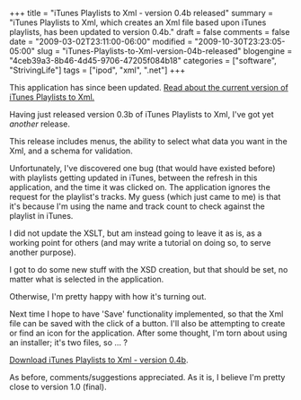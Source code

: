 +++
title = "iTunes Playlists to Xml - version 0.4b released"
summary = "iTunes Playlists to Xml, which creates an Xml file based upon iTunes playlists, has been updated to version 0.4b."
draft = false
comments = false
date = "2009-03-02T23:11:00-06:00"
modified = "2009-10-30T23:23:05-05:00"
slug = "iTunes-Playlists-to-Xml-version-04b-released"
blogengine = "4ceb39a3-8b46-4d45-9706-47205f084b18"
categories = ["software", "StrivingLife"]
tags = ["ipod", "xml", ".net"]
+++

<div class="warning">
<p>This application has since been updated. <a href="http://jamesrskemp.com/apps/iTunesPlaylists2Xml/">Read about the current version of iTunes Playlists to Xml.</a></p>
</div>
<p>Having just released version 0.3b of iTunes Playlists to Xml, I've got yet <em>another</em> release.</p>
<p>This release includes menus, the ability to select what data you want in the Xml, and a schema for validation.</p>
<p>Unfortunately, I've discovered one bug (that would have existed before) with playlists getting updated in iTunes, between the refresh in this application, and the time it was clicked on. The application ignores the request for the playlist's tracks.&nbsp;My guess (which just&nbsp;came to me)&nbsp;is that it's because I'm using the name and track count to check against the playlist in iTunes.</p>
<p>I did not update the XSLT, but am instead going to leave it as is, as a working point for others (and may write a tutorial on doing so, to serve another purpose).</p>
<p>I got to do some new stuff with the XSD creation, but that should be set, no matter what is selected in the application.</p>
<p>Otherwise, I'm pretty happy with how it's turning out.</p>
<p>Next time I hope to have 'Save' functionality implemented, so that the Xml file can be saved with the click of a button. I'll also be attempting to create or find an icon for the application. After some thought, I'm torn about using an installer; it's two files, so ... ?</p>
<p><a href="http://jamesrskemp.com/applications/iTunesPlaylistsToXml_0.4b.zip">Download iTunes Playlists to Xml - version 0.4b</a>.</p>
<p>As before, comments/suggestions appreciated. As it is, I believe I'm pretty close to version 1.0 (final).</p>
